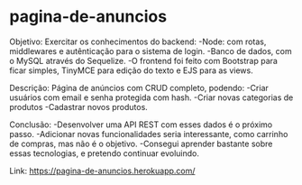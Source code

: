 # pagina-de-anuncios

Objetivo: Exercitar os conhecimentos do backend:
-Node: com rotas, middlewares e autênticação para o sistema de login.
-Banco de dados, com o MySQL através do Sequelize.
-O frontend foi feito com Bootstrap para ficar simples, TinyMCE para edição do texto e EJS para as views.

Descrição: Página de anúncios com CRUD completo, podendo:
-Criar usuários com email e senha protegida com hash.
-Criar novas categorias de produtos
-Cadastrar novos produtos.

Conclusão: 
-Desenvolver uma API REST com esses dados é o próximo passo.
-Adicionar novas funcionalidades seria interessante, como carrinho de compras, mas não é o objetivo.
-Consegui aprender bastante sobre essas tecnologias, e pretendo continuar evoluindo.

 Link: https://pagina-de-anuncios.herokuapp.com/ 
